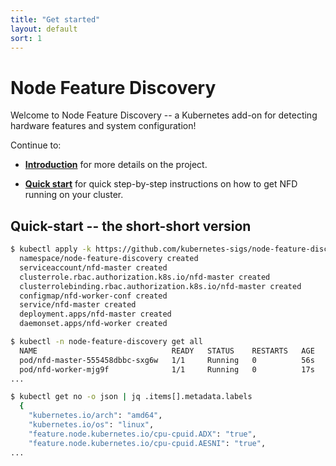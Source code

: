```yaml
---
title: "Get started"
layout: default
sort: 1
---
```


# Node Feature Discovery

Welcome to Node Feature Discovery -- a Kubernetes add-on for detecting hardware
features and system configuration!

Continue to:

- **[Introduction](introduction.md)** for more details on the
  project.

- **[Quick start](quick-start.md)** for quick step-by-step
  instructions on how to get NFD running on your cluster.

## Quick-start -- the short-short version

```bash
$ kubectl apply -k https://github.com/kubernetes-sigs/node-feature-discovery/deployment/overlays/default?ref={{ site.release }}
  namespace/node-feature-discovery created
  serviceaccount/nfd-master created
  clusterrole.rbac.authorization.k8s.io/nfd-master created
  clusterrolebinding.rbac.authorization.k8s.io/nfd-master created
  configmap/nfd-worker-conf created
  service/nfd-master created
  deployment.apps/nfd-master created
  daemonset.apps/nfd-worker created

$ kubectl -n node-feature-discovery get all
  NAME                              READY   STATUS    RESTARTS   AGE
  pod/nfd-master-555458dbbc-sxg6w   1/1     Running   0          56s
  pod/nfd-worker-mjg9f              1/1     Running   0          17s
...

$ kubectl get no -o json | jq .items[].metadata.labels
  {
    "kubernetes.io/arch": "amd64",
    "kubernetes.io/os": "linux",
    "feature.node.kubernetes.io/cpu-cpuid.ADX": "true",
    "feature.node.kubernetes.io/cpu-cpuid.AESNI": "true",
...

```
